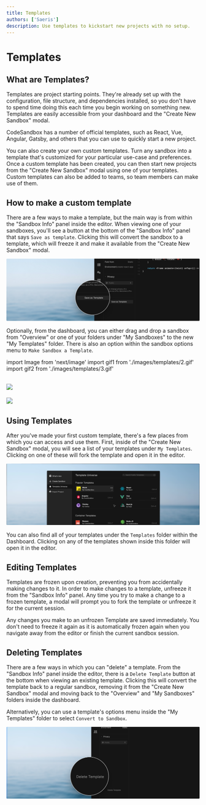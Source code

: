 ```yaml
---
title: Templates
authors: ['Saeris']
description: Use templates to kickstart new projects with no setup.
---
```


# Templates

## What are Templates?

Templates are project starting points. They're already set up with the
configuration, file structure, and dependencies installed, so you don't have to
spend time doing this each time you begin working on something new. Templates
are easily accessible from your dashboard and the "Create New Sandbox" modal.

CodeSandbox has a number of official templates, such as React, Vue, Angular,
Gatsby, and others that you can use to quickly start a new project.

You can also create your own custom templates. Turn any sandbox into a template
that's customized for your particular use-case and preferences. Once a custom
template has been created, you can then start new projects from the "Create New
Sandbox" modal using one of your templates. Custom templates can also be added
to teams, so team members can make use of them.

## How to make a custom template

There are a few ways to make a template, but the main way is from within the
"Sandbox Info" panel inside the editor. When viewing one of your sandboxes,
you'll see a button at the bottom of the "Sandbox Info" panel that says
`Save as template`. Clicking this will convert the sandbox to a template, which
will freeze it and make it available from the "Create New Sandbox" modal.

![Make Template from Sandbox](./images/templates/1.png)

Optionally, from the dashboard, you can either drag and drop a sandbox from
"Overview" or one of your folders under "My Sandboxes" to the new "My Templates"
folder. There is also an option within the sandbox options menu to
`Make Sandbox a Template`.

import Image from 'next/image'
import gif1 from './images/templates/2.gif'
import gif2 from './images/templates/3.gif'

<br/>
<Image src={gif1} width={1438} height={790} />
<br/>
<br/>
<Image src={gif2} width={1438} height={790} />

## Using Templates

After you've made your first custom template, there's a few places from which
you can access and use them. First, inside of the "Create New Sandbox" modal,
you will see a list of your templates under `My Templates`. Clicking on one of
these will fork the template and open it in the editor.

![Sandbox Modal](./images/templates/4.png)

You can also find all of your templates under the `Templates` folder within the
Dashboard. Clicking on any of the templates shown inside this folder will open
it in the editor.

## Editing Templates

Templates are frozen upon creation, preventing you from accidentally making
changes to it. In order to make changes to a template, unfreeze it from the
"Sandbox Info" panel. Any time you try to make a change to a frozen template, a
modal will prompt you to fork the template or unfreeze it for the current
session.

Any changes you make to an unfrozen Template are saved immediately. You don't
need to freeze it again as it is automatically frozen again when you navigate
away from the editor or finish the current sandbox session.

## Deleting Templates

There are a few ways in which you can "delete" a template. From the "Sandbox
Info" panel inside the editor, there is a `Delete Template` button at the bottom
when viewing an existing template. Clicking this will convert the template back
to a regular sandbox, removing it from the "Create New Sandbox" modal and moving
back to the "Overview" and "My Sandboxes" folders inside the dashboard.

Alternatively, you can use a template's options menu inside the "My Templates"
folder to select `Convert to Sandbox`.

![Delete template from dashboard](./images/templates/6.png)
